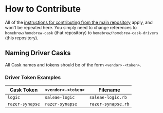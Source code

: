 # How to Contribute

All of the [instructions for contributing from the main repository](https://github.com/Homebrew/homebrew-cask/blob/master/CONTRIBUTING.md) apply, and won't be repeated here. You simply need to change references to `homebrew/homebrew-cask` (that repository) to `homebrew/homebrew-cask-drivers` (this repository).

## Naming Driver Casks

All Cask names and tokens should be of the form `<vendor>-<token>`.

### Driver Token Examples

Cask Token          | `<vendor>-<token>`    | Filename
--------------------|-----------------------|------------------------
`logic`             | `saleae-logic`        | `saleae-logic.rb`
`razer-synapse`     | `razer-synapse`       | `razer-synapse.rb`
